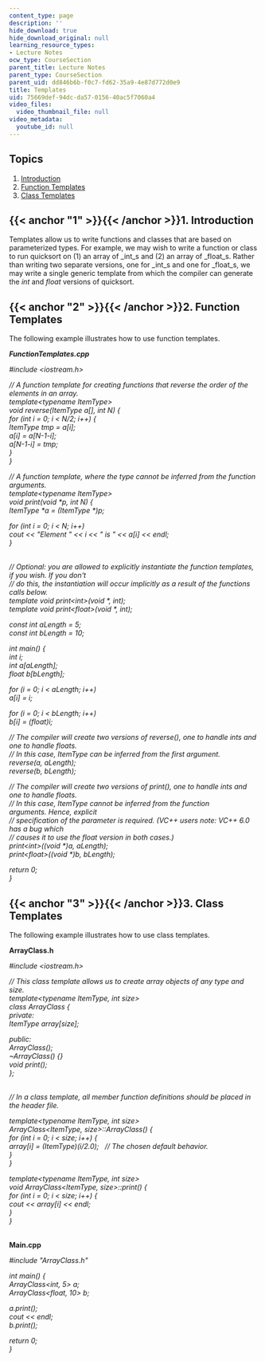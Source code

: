 ```yaml
---
content_type: page
description: ''
hide_download: true
hide_download_original: null
learning_resource_types:
- Lecture Notes
ocw_type: CourseSection
parent_title: Lecture Notes
parent_type: CourseSection
parent_uid: dd846b6b-f0c7-fd62-35a9-4e87d772d0e9
title: Templates
uid: 75669def-94dc-da57-0156-40ac5f7060a4
video_files:
  video_thumbnail_file: null
video_metadata:
  youtube_id: null
---
```


Topics
------

1.  [Introduction](#1)
2.  [Function Templates](#2)
3.  [Class Templates](#3)

{{< anchor "1" >}}{{< /anchor >}}1\. Introduction
-------------------------------------------------

Templates allow us to write functions and classes that are based on parameterized types. For example, we may wish to write a function or class to run quicksort on (1) an array of _int_s and (2) an array of _float_s. Rather than writing two separate versions, one for _int_s and one for _float_s, we may write a single generic template from which the compiler can generate the _int_ and _float_ versions of quicksort.

{{< anchor "2" >}}{{< /anchor >}}2\. Function Templates
-------------------------------------------------------

The following example illustrates how to use function templates.

_**FunctionTemplates.cpp**_

_#include \<iostream.h>_

_// A function template for creating functions that reverse the order of the elements in an array._  
_template\<typename ItemType>_  
_void reverse(ItemType a\[\], int N) {_  
 _for (int i = 0; i \< N/2; i++) {_  
 _ItemType tmp = a\[i\];_  
 _a\[i\] = a\[N-1-i\];_  
 _a\[N-1-i\] = tmp;_  
 _}_  
_}_

_// A function template, where the type cannot be inferred from the function arguments._  
_template\<typename ItemType>_  
_void print(void \*p, int N) {_  
 _ItemType \*a = (ItemType \*)p;_

 _for (int i = 0; i \< N; i++)_  
 _cout \<\< "Element " \<\< i \<\< " is " \<\< a\[i\] \<\< endl;_  
_}_  
 

_// Optional: you are allowed to explicitly instantiate the function templates, if you wish. If you don't_  
_// do this, the instantiation will occur implicitly as a result of the functions calls below._  
_template void print\<int>(void \*, int);_  
_template void print\<float>(void \*, int);_

_const int aLength = 5;_  
_const int bLength = 10;_

_int main() {_  
 _int i;_  
 _int a\[aLength\];_  
 _float b\[bLength\];_

 _for (i = 0; i \< aLength; i++)_  
 _a\[i\] = i;_

 _for (i = 0; i \< bLength; i++)_  
 _b\[i\] = (float)i;_

 _// The compiler will create two versions of reverse(), one to handle ints and one to handle floats._  
 _// In this case, ItemType can be inferred from the first argument._  
 _reverse(a, aLength);_  
 _reverse(b, bLength);_

 _// The compiler will create two versions of print(), one to handle ints and one to handle floats._  
 _// In this case, ItemType cannot be inferred from the function arguments. Hence, explicit_  
 _// specification of the parameter is required. (VC++ users note: VC++ 6.0 has a bug which_  
 _// causes it to use the float version in both cases.)_  
 _print\<int>((void \*)a, aLength);_  
 _print\<float>((void \*)b, bLength);_

 _return 0;_  
_}_

{{< anchor "3" >}}{{< /anchor >}}3\. Class Templates
----------------------------------------------------

The following example illustrates how to use class templates.

**ArrayClass.h**

_#include \<iostream.h>_

_// This class template allows us to create array objects of any type and size._  
_template\<typename ItemType, int size>_  
_class ArrayClass {_  
 _private:_  
 _ItemType array\[size\];_

 _public:_  
 _ArrayClass();_  
 _~ArrayClass() {}_  
 _void print();_  
_};_  
 

_// In a class template, all member function definitions should be placed in the header file._

_template\<typename ItemType, int size>_  
_ArrayClass\<ItemType, size>::ArrayClass() {_  
 _for (int i = 0; i \< size; i++) {_  
 _array\[i\] = (ItemType)(i/2.0);   // The chosen default behavior._  
 _}_  
_}_

_template\<typename ItemType, int size>_  
_void ArrayClass\<ItemType, size>::print() {_  
_for (int i = 0; i \< size; i++) {_  
 _cout \<\< array\[i\] \<\< endl;_  
 _}_  
_}_  
 

**Main.cpp**

_#include "ArrayClass.h"_

_int main() {_  
 _ArrayClass\<int, 5> a;_  
 _ArrayClass\<float, 10> b;_

 _a.print();_  
 _cout \<\< endl;_  
 _b.print();_

 _return 0;_  
_}_